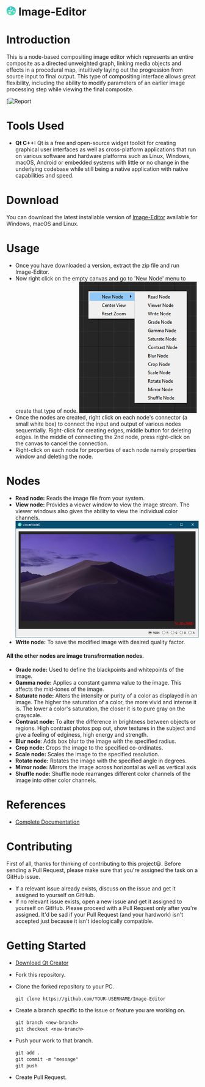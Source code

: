# <img src="icon.png" height="25"/> Image-Editor


# Introduction
This is a node-based compositing image editor which represents an entire composite as a directed unweighted graph, linking media objects and effects in a procedural map, intuitively laying out the progression from source input to final output. This type of compositing interface allows great flexibility, including the ability to modify parameters of an earlier image processing step while viewing the final composite.


[![Report](https://drive.google.com/file/d/1fHUksRQJrsF-O1jVAyn6bL8wF14P6lcK/view?usp=sharing)
# Tools Used
- **Qt C++:** Qt is a free and open-source widget toolkit for creating graphical user interfaces as well as cross-platform applications that run on various software and hardware platforms such as Linux, Windows, macOS, Android or embedded systems with little or no change in the underlying codebase while still being a native application with native capabilities and speed.

# Download
You can download the latest installable version of [Image-Editor](https://github.com/abansal755/Image-Editor/releases) available for Windows, macOS and Linux.

# Usage
* Once you have downloaded a version, extract the zip file and run Image-Editor.
* Now right click on the empty canvas and go to 'New Node' menu to create that type of node.
    ![1](screenshots/1.png)
* Once the nodes are created, right click on each node's connector (a small white box) to connect the input and output of various nodes sequentially. Right-click for creating edges, middle button for deleting edges. In the middle of connecting the 2nd node, press right-click on the canvas to cancel the connection.
* Right-click on each node for properties of each node namely properties window and deleting the node.

# Nodes 
* **Read node:** Reads the image file from your system.
* **View node:** Provides a viewer window to view the image stream. The viewer windows also gives the ability to view the individual color channels.
![2](screenshots/2.png)
* **Write node:** To save the modified image with desired quality factor.

#### All the other nodes are image transfrormation nodes. 

* **Grade node:** Used to define the blackpoints and whitepoints of the image.
* **Gamma node:** Applies a constant gamma value to the image. This affects the mid-tones of the image.
* **Saturate node:** Alters the intensity or purity of a color as displayed in an image. The higher the saturation of a color, the more vivid and intense it is. The lower a color's saturation, the closer it is to pure gray on the grayscale.
* **Contrast node:** To alter the difference in brightness between objects or regions. High contrast photos pop out, show textures in the subject and give a feeling of edginess, high energy and strength.
* **Blur node**: Adds box blur to the image with the specified radius.
* **Crop node:** Crops the image to the specified co-ordinates.
* **Scale node:** Scales the image to the specified resolution.
* **Rotate node:** Rotates the image with the specified angle in degrees.
* **Mirror node:** Mirrors the image across horizontal as well as vertical axis
* **Shuffle node:** Shuffle node rearranges different color channels of the image into other color channels.

# References
* [Complete Documentation](https://doc.qt.io/)

# Contributing
 First of all, thanks for thinking of contributing to this project:smiley:.
 Before sending a Pull Request, please make sure that you're assigned the task on a GitHub issue.
* If a relevant issue already exists, discuss on the issue and get it assigned to yourself on GitHub.
* If no relevant issue exists, open a new issue and get it assigned to yourself on GitHub.
 Please proceed with a Pull Request only after you're assigned. It'd be sad if your Pull Request (and your hardwork) isn't accepted just because it isn't ideologically compatible.

 # Getting Started 
* [Download Qt Creator](https://www.qt.io/download)
* Fork this repository.
* Clone the forked repository to your PC.

    `git clone https://github.com/YOUR-USERNAME/Image-Editor`
* Create a branch specific to the issue or feature you are working on.
   
   `git branch <new-branch>`  
    `git checkout <new-branch>`
* Push your work to that branch.

    `git add .`  
    `git commit -m "message"`  
    `git push`
* Create Pull Request.
